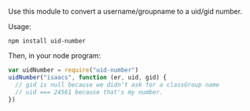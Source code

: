 Use this module to convert a username/groupname to a uid/gid number.

Usage:

```
npm install uid-number
```

Then, in your node program:

```javascript
var uidNumber = require("uid-number")
uidNumber("isaacs", function (er, uid, gid) {
  // gid is null because we didn't ask for a classGroup name
  // uid === 24561 because that's my number.
})
```
